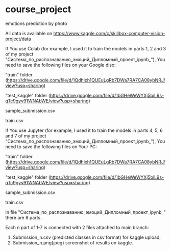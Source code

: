 # course_project
emotions prediction by photo

All data is available on https://www.kaggle.com/c/skillbox-computer-vision-project/data

If You use Colab (for example, I used it to train the models in parts 1, 2 and 3 of my project "Система_по_распознаванию_эмоций_Дипломный_проект_ipynb_"), You need to save the following files on your Google disc:

"train" folder (https://drive.google.com/file/d/1QdhIxh1QUEuLgRb7DWa7RA7CA08ybNRJ/view?usp=sharing)

"test_kaggle" folder (https://drive.google.com/file/d/1bGHeWeWYXj5biL9s-qTc9gyv91WNAbWE/view?usp=sharing)

sample_submission.csv

train.csv

If You use Jupyter (for example, I used it to train the models in parts 4, 5, 6 and 7 of my project "Система_по_распознаванию_эмоций_Дипломный_проект_ipynb_"), You need to save the following files on Your PC:

"train" folder (https://drive.google.com/file/d/1QdhIxh1QUEuLgRb7DWa7RA7CA08ybNRJ/view?usp=sharing)

"test_kaggle" folder (https://drive.google.com/file/d/1bGHeWeWYXj5biL9s-qTc9gyv91WNAbWE/view?usp=sharing)

sample_submission.csv

train.csv


In file "Система_по_распознаванию_эмоций_Дипломный_проект_ipynb_" there are 8 parts.

Each n part of 1-7 is connected with 2 files attached to main branch:

1. Submission_n.csv (predicted classes in csv format) for kaggle upload,
2. Submission_n.png(jpeg) screenshot of results on kaggle.
